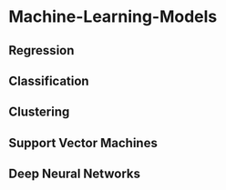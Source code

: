 # Machine-Learning-Models

## Regression
## Classification
## Clustering
## Support Vector Machines
## Deep Neural Networks
